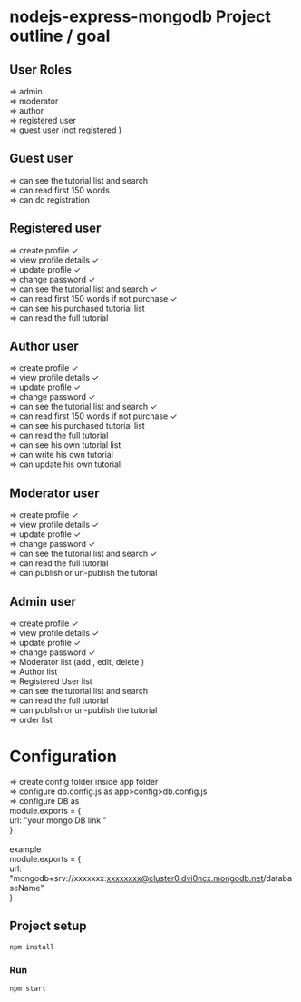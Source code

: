 # nodejs-express-mongodb Project outline / goal
User Roles
------------
=> admin<br />
=> moderator<br />
=> author<br />
=> registered user<br />
=> guest user (not registered )<br />

Guest user
-----------------
=> can see the tutorial list and search<br />
=> can read first 150 words<br />
=> can do registration <br />


Registered user
-----------------
=> create profile &#10003; <br />
=> view profile details &#10003;<br />
=> update profile &#10003;<br />
=> change password &#10003;<br />
=> can see the tutorial list and search &#10003;<br />
=> can read first 150 words if not purchase &#10003;<br />
=> can see his purchased tutorial list<br />
=> can read the full tutorial<br />

Author user
-----------------
=> create profile &#10003; <br />
=> view profile details &#10003;<br />
=> update profile &#10003;<br />
=> change password &#10003;<br />
=> can see the tutorial list and search &#10003;<br />
=> can read first 150 words if not purchase &#10003;<br />
=> can see his purchased tutorial list<br />
=> can read the full tutorial<br />
=> can see his own tutorial list<br />
=> can write his own tutorial<br />
=> can update his own tutorial<br />

Moderator user
-----------------
=> create profile &#10003;<br />
=> view profile details &#10003;<br />
=> update profile &#10003;<br />
=> change password &#10003;<br />
=> can see the tutorial list and search &#10003;<br />
=> can read the full tutorial <br />
=> can publish or un-publish the tutorial<br />


Admin user
-----------------
=> create profile &#10003;<br />
=> view profile details &#10003;<br />
=> update profile &#10003;<br />
=> change password &#10003;<br />
=> Moderator list (add , edit, delete )<br />
=> Author list<br />
=> Registered User list<br />
=> can see the tutorial list and search<br />
=> can read the full tutorial<br />
=> can publish or un-publish the tutorial<br />
=> order list <br />



# Configuration
=> create config folder inside app folder<br />
=> configure db.config.js as app>config>db.config.js<br />
=> configure DB as <br />
module.exports = {<br />
    url: "your mongo DB link "<br />
}<br />
<br />
example <br />
module.exports = {<br />
    url: "mongodb+srv://xxxxxxx:xxxxxxxx@cluster0.dvi0ncx.mongodb.net/databaseName"<br />
} <br />


## Project setup
```
npm install
```

### Run
```
npm start
```
